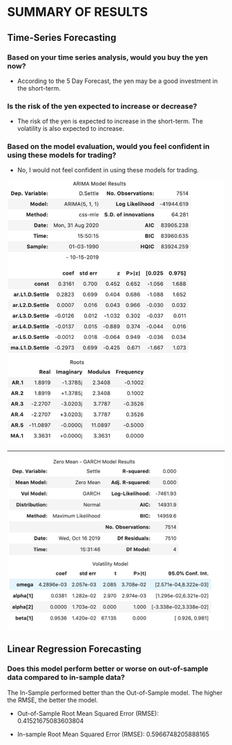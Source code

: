 # SUMMARY OF RESULTS

## Time-Series Forecasting

### Based on your time series analysis, would you buy the yen now?

- According to the 5 Day Forecast, the yen may be a good investment in the short-term.

### Is the risk of the yen expected to increase or decrease?

- The risk of the yen is expected to increase in the short-term. The volatility is also expected to increase.

### Based on the model evaluation, would you feel confident in using these models for trading?

- No, I would not feel confident in using these models for trading.

![ARIMA Model Summary](Images/ARIMA_Model_Results.png)

---

![GARCH Model Summary](Images/GARCH_Model_Results.png)

## Linear Regression Forecasting

### Does this model perform better or worse on out-of-sample data compared to in-sample data?

The In-Sample performed better than the Out-of-Sample model. The higher the RMSE, the better the model.


  - Out-of-Sample Root Mean Squared Error (RMSE): 0.41521675083603804
  
  - In-sample Root Mean Squared Error (RMSE): 0.5966748205888165

